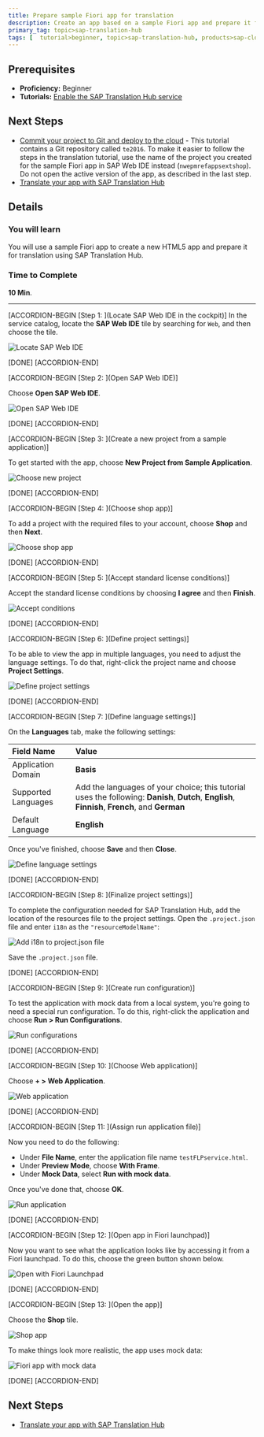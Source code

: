 ```yaml
---
title: Prepare sample Fiori app for translation
description: Create an app based on a sample Fiori app and prepare it for translation with SAP Translation Hub.
primary_tag: topic>sap-translation-hub
tags: [  tutorial>beginner, topic>sap-translation-hub, products>sap-cloud-platform, topic>sapui5 ]
---
```


## Prerequisites  
 - **Proficiency:** Beginner
 - **Tutorials:** [Enable the SAP Translation Hub service](http://www.sap.com/developer/tutorials/sth-enable.html)

## Next Steps
- [Commit your project to Git and deploy to the cloud](http://www.sap.com/developer/tutorials/teched-2016-5.html) - This tutorial contains a Git repository called `te2016`. To make it easier to follow the steps in the translation tutorial, use the name of the project you created for the sample Fiori app in SAP Web IDE instead (`nwepmrefappsextshop`). Do not open the active version of the app, as described in the last step.
- [Translate your app with SAP Translation Hub](http://www.sap.com/developer/tutorials/sth-translate-fiori-app.html)

## Details
### You will learn  
You will use a sample Fiori app to create a new HTML5 app and prepare it for translation using SAP Translation Hub.

### Time to Complete
**10 Min**.

---
[ACCORDION-BEGIN [Step 1: ](Locate SAP Web IDE in the cockpit)]
In the service catalog, locate the **SAP Web IDE** tile by searching for `Web`, and then choose the tile.

![Locate SAP Web IDE](sth-prep-locate-IDE.png)

[DONE]
[ACCORDION-END]

[ACCORDION-BEGIN [Step 2: ](Open SAP Web IDE)]

Choose **Open SAP Web IDE**.

![Open SAP Web IDE](sth-prep-open-IDE.png)

[DONE]
[ACCORDION-END]

[ACCORDION-BEGIN [Step 3: ](Create a new project from a sample application)]

To get started with the app, choose **New Project from Sample Application**.

![Choose new project](sth-prep-new-proj.png)

[DONE]
[ACCORDION-END]

[ACCORDION-BEGIN [Step 4: ](Choose shop app)]

To add a project with the required files to your account, choose **Shop** and then **Next**.

![Choose shop app](sth-prep-choose-shop.png)

[DONE]
[ACCORDION-END]

[ACCORDION-BEGIN [Step 5: ](Accept standard license conditions)]

Accept the standard license conditions by choosing **I agree** and then **Finish**.

![Accept conditions](sth-prep-accept-condits.png)

[DONE]
[ACCORDION-END]

[ACCORDION-BEGIN [Step 6: ](Define project settings)]

To be able to view the app in multiple languages, you need to adjust the language settings. To do that, right-click the project name and choose **Project Settings**.

![Define project settings](sth-prep-project-settings.png)

[DONE]
[ACCORDION-END]

[ACCORDION-BEGIN [Step 7: ](Define language settings)]

On the **Languages** tab, make the following settings:

Field Name | Value
:-------------  | :-------------
Application Domain | **Basis**
Supported Languages | Add the languages of your choice; this tutorial uses the following: **Danish**, **Dutch**, **English**, **Finnish**, **French**, and **German**
Default Language | **English**

Once you've finished, choose **Save** and then **Close**.

![Define language settings](sth-prep-lang-settings.png)

[DONE]
[ACCORDION-END]

[ACCORDION-BEGIN [Step 8: ](Finalize project settings)]

To complete the configuration needed for SAP Translation Hub, add the location of the resources file to the project settings. Open the `.project.json` file and enter `i18n` as the `"resourceModelName"`:

![Add i18n to project.json file](sth-prep-add-i18n-json.png)

Save the `.project.json` file.

[DONE]
[ACCORDION-END]

[ACCORDION-BEGIN [Step 9: ](Create run configuration)]

To test the application with mock data from a local system, you're going to need a special run configuration. To do this, right-click the application and choose **Run > Run Configurations**.

![Run configurations](sth-prep-run-configs.png)

[DONE]
[ACCORDION-END]

[ACCORDION-BEGIN [Step 10: ](Choose Web application)]

Choose **+ > Web Application**.

![Web application](sth-prep-web-application.png)

[DONE]
[ACCORDION-END]

[ACCORDION-BEGIN [Step 11: ](Assign run application file)]

Now you need to do the following:

- Under **File Name**, enter the application file name `testFLPservice.html`.
- Under **Preview Mode**, choose **With Frame**.
- Under **Mock Data**, select **Run with mock data**.

Once you've done that, choose **OK**.


![Run application](sth-prep-run-application.png)

[DONE]
[ACCORDION-END]

[ACCORDION-BEGIN [Step 12: ](Open app in Fiori launchpad)]

Now you want to see what the application looks like by accessing it from a Fiori launchpad. To do this, choose the green button shown below.


![Open with Fiori Launchpad](sth-prep-run-Fiori-LP.png)

[DONE]
[ACCORDION-END]

[ACCORDION-BEGIN [Step 13: ](Open the app)]

Choose the **Shop** tile.

![Shop app](sth-prep-Fiori-LP-shop.png)

To make things look more realistic, the app uses mock data:

![Fiori app with mock data](sth-prep-mock-data.png)

[DONE]
[ACCORDION-END]


## Next Steps
- [Translate your app with SAP Translation Hub](http://www.sap.com/developer/tutorials/sth-translate-fiori-app.html)
